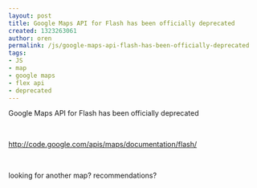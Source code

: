 ```yaml
---
layout: post
title: Google Maps API for Flash has been officially deprecated
created: 1323263061
author: oren
permalink: /js/google-maps-api-flash-has-been-officially-deprecated
tags:
- JS
- map
- google maps
- flex api
- deprecated
---
```

<p>Google Maps API for Flash has been officially deprecated</p>
<p>&nbsp;</p>
<p><a href="http://code.google.com/apis/maps/documentation/flash/">http://code.google.com/apis/maps/documentation/flash/</a></p>
<p>&nbsp;</p>
<p>looking for another map? recommendations?</p>
